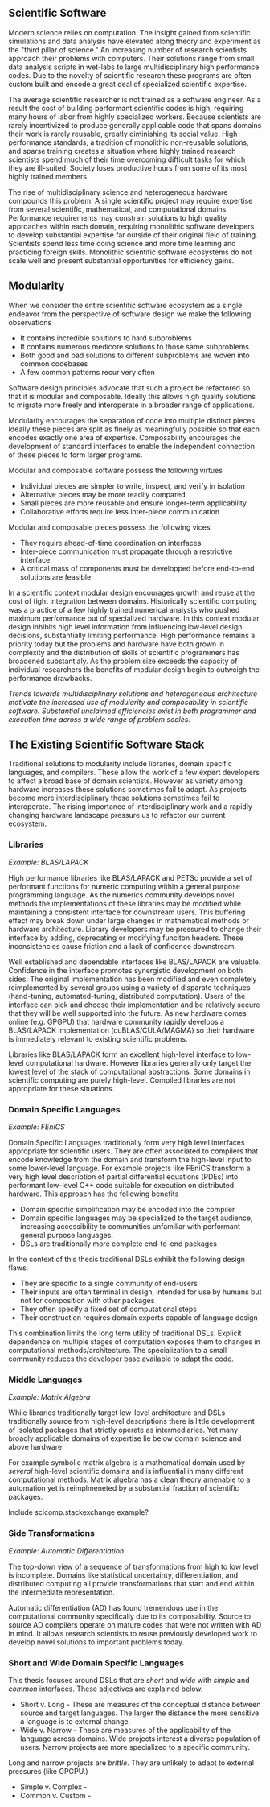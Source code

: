 
Scientific Software 
-------------------

Modern science relies on computation.  The insight gained from scientific simulations and data analysis have elevated along theory and experiment as the "third pillar of science."  An increasing number of research scientists approach their problems with computers.  Their solutions range from small data analysis scripts in wet-labs to large multidisciplinary high performance codes.  Due to the novelty of scientific research these programs are often custom built and encode a great deal of specialized scientific expertise.

The average scientific researcher is not trained as a software engineer.  As a result the cost of building performant scientific codes is high, requiring many hours of labor from highly specialized workers.  Because scientists are rarely incentivized to produce generally applicable code that spans domains their work is rarely reusable, greatly diminishing its social value.  High performance standards, a tradition of monolithic non-reusable solutions, and sparse training creates a situation where highly trained research scientists spend much of their time overcoming difficult tasks for which they are ill-suited.  Society loses productive hours from some of its most highly trained members.

The rise of multidisciplinary science and heterogeneous hardware compounds this problem.  A single scientific project may require expertise from several scientific, mathematical, and computational domains.  Performance requirements may constrain solutions to high quality approaches within each domain, requiring monolithic software developers to develop substantial expertise far outside of their original field of training.  Scientists spend less time doing science and more time learning and practicing foreign skills.  Monolithic scientific software ecosystems do not scale well and present substantial opportunities for efficiency gains.


Modularity
----------

When we consider the entire scientific software ecosystem as a single endeavor from the perspective of software design we make the following observations

*   It contains incredible solutions to hard subproblems
*   It contains numerous medicore solutions to those same subproblems
*   Both good and bad solutions to different subproblems are woven into common codebases
*   A few common patterns recur very often

Software design principles advocate that such a project be refactored so that it is modular and composable.  Ideally this allows high quality solutions to migrate more freely and interoperate in a broader range of applications.

Modularity encourages the separation of code into multiple distinct pieces.  Ideally these pieces are split as finely as meaningfully possible so that each encodes exactly one area of expertise.  Composability encourages the development of standard interfaces to enable the independent connection of these pieces to form larger programs.

Modular and composable software possess the following virtues

*   Individual pieces are simpler to write, inspect, and verify in isolation
*   Alternative pieces may be more readily compared
*   Small pieces are more reusable and ensure longer-term applicability
*   Collaborative efforts require less inter-piece communication

Modular and composable pieces possess the following vices
    
*   They require ahead-of-time coordination on interfaces
*   Inter-piece communication must propagate through a restrictive interface
*   A critical mass of components must be developped before end-to-end solutions are feasible

In a scientific context modular design encourages growth and reuse at the cost of tight integration between domains.  Historically scientific computing was a practice of a few highly trained numerical analysts who pushed maximum performance out of specialized hardware.  In this context modular design inhibits high level information from influencing low-level design decisions, substantially limiting performance.  High performance remains a priority today but the problems and hardware have both grown in complexity and the distribution of skills of scientific programmers has broadened substantialy.  As the problem size exceeds the capacity of individual researchers the benefits of modular design begin to outweigh the performance drawbacks.

*Trends towards multidisciplinary solutions and heterogeneous architecture motivate the increased use of modularity and composability in scientific software.  Substantial unclaimed efficiencies exist in both programmer and execution time across a wide range of problem scales.*

The Existing Scientific Software Stack
--------------------------------------

Traditional solutions to modularity include libraries, domain specific languages, and compilers.  These allow the work of a few expert developers to affect a broad base of domain scientists.  However as variety among hardware increases these solutions sometimes fail to adapt.  As projects become more interdisciplinary these solutions sometimes fail to interoperate.  The rising importance of interdisciplinary work and a rapidly changing hardware landscape pressure us to refactor our current ecosystem.

### Libraries

*Example: BLAS/LAPACK*

High performance libraries like BLAS/LAPACK and PETSc provide a set of performant functions for numeric computing within a general purpose programming language.  As the numerics community develops novel methods the implementations of these libraries may be modified while maintaining a consistent interface for downstream users.  This buffering effect may break down under large changes in mathematical methods or hardware architecture.  Library developers may be pressured to change their interface by adding, deprecating or modifying funciton headers.  These inconsistencies cause friction and a lack of confidence downstream.

Well established and dependable interfaces like BLAS/LAPACK are valuable.  Confidence in the interface promotes synergistic development on both sides.  The original implementation has been modified and even completely reimplemented by several groups using a variety of disparate techniques (hand-tuning, automated-tuning, distributed computation).  Users of the interface can pick and choose their implementation and be relatively secure that they will be well supported into the future.  As new hardware comes online (e.g. GPGPU) that hardware community rapidly develops a BLAS/LAPACK implementation (cuBLAS/CULA/MAGMA) so their hardware is immediately relevant to existing scientific problems.

Libraries like BLAS/LAPACK form an excellent high-level interface to low-level computational hardware.  However libraries generally only target the lowest level of the stack of computational abstractions.  Some domains in scientific computing are purely high-level.  Compiled libraries are not appropriate for these situations.

### Domain Specific Languages 

*Example: FEniCS*

Domain Specific Languages traditionally form very high level interfaces appropriate for scientific users.  They are often associated to compilers that encode knowledge from the domain and transform the high-level input to some lower-level language.  For example projects like FEniCS transform a very high level description of partial differential equations (PDEs) into performant low-level C++ code suitable for execution on distributed hardware. This approach has the following benefits

*   Domain specific simplification may be encoded into the compiler
*   Domain specific languages may be specialized to the target audience, increasing accessibility to communities unfamiliar with performant general purpose languages.
*   DSLs are traditionally more complete end-to-end packages

In the context of this thesis traditional DSLs exhibit the following design flaws.  

*   They are specific to a single community of end-users
*   Their inputs are often terminal in design, intended for use by humans but not for composition with other packages
*   They often specify a fixed set of computational steps
*   Their construction requires domain experts capable of language design

This combination limits the long term utility of traditional DSLs.  Explicit dependence on multiple stages of computation exposes them to changes in computational methods/architecture.  The specialization to a small community reduces the developer base available to adapt the code.  

### Middle Languages

*Example: Matrix Algebra*

While libraries traditionally target low-level architecture and DSLs traditionally source from high-level descriptions there is little development of isolated packages that strictly operate as intermediaries.  Yet many broadly applicable domains of expertise lie below domain science and above hardware.  

For example symbolic matrix algebra is a mathematical domain used by *several* high-level scientific domains and is influential in many different computational methods.  Matrix algebra has a clean theory amenable to a automation yet is reimplmeneted by a substantial fraction of scientific packages.

Include scicomp.stackexchange example?


### Side Transformations

*Example: Automatic Differentiation*

The top-down view of a sequence of transformations from high to low level is incomplete.  Domains like statistical uncertainty, differentiation, and distributed computing all provide transformations that start and end within the intermediate representation. 

Automatic differentiation (AD) has found tremendous use in the computational community specifically due to its composability.  Source to source AD compilers operate on mature codes that were not written with AD in mind.  It allows research scientists to reuse previously developed work to develop novel solutions to important problems today.

### Short and Wide Domain Specific Languages

This thesis focuses around DSLs that are *short* and *wide* with *simple* and *common* interfaces.  These adjectives are explained below.

*   Short v. Long - These are measures of the conceptual distance between source and target languages.  The larger the distance the more sensitive a language is to external change.
*   Wide v. Narrow - These are measures of the applicability of the language across domains.  Wide projects interest a diverse population of users.  Narrow projects are more specialized to a specific community.

Long and narrow projects are *brittle*.  They are unlikely to adapt to external pressures (like GPGPU.) 

*   Simple v. Complex - 
*   Common v. Custom - 
